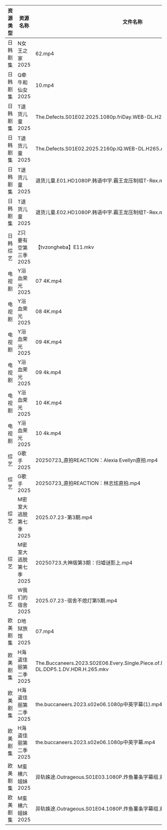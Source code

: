 | 资源类型 | 资源名称          | 文件名称                                                                                                | 分享链接                                 | 更新时间                |
| ---- | ------------- | --------------------------------------------------------------------------------------------------- | ------------------------------------ | ------------------- |
| 日韩剧集 | N女王之家2025     | 62.mp4                                                                                              | https://pan.quark.cn/s/a85463f38f49  | 2025-07-23 16:27:39 |
| 日韩剧集 | Q牵牛和仙女2025    | 10.mp4                                                                                              | https://pan.quark.cn/s/fa4d2baf941b  | 2025-07-23 10:29:20 |
| 日韩剧集 | T退货儿童2025     | The.Defects.S01E02.2025.1080p.friDay.WEB-DL.H264.AAC.mkv                                            | https://pan.quark.cn/s/6d2fc4aa64cc  | 2025-07-23 10:32:46 |
| 日韩剧集 | T退货儿童2025     | The.Defects.S01E02.2025.2160p.IQ.WEB-DL.H265.AAC.mp4                                                | https://pan.quark.cn/s/6d2fc4aa64cc  | 2025-07-23 10:32:50 |
| 日韩剧集 | T退货儿童2025     | 退货儿童.E01.HD1080P.韩语中字.霸王龙压制组T-Rex.mp4                                                               | https://pan.quark.cn/s/6d2fc4aa64cc  | 2025-07-23 10:32:56 |
| 日韩剧集 | T退货儿童2025     | 退货儿童.E02.HD1080P.韩语中字.霸王龙压制组T-Rex.mp4                                                               | https://pan.quark.cn/s/6d2fc4aa64cc  | 2025-07-23 10:32:53 |
| 日韩综艺 | Z只要有空第三季2025  | 【tvzongheba】E11.mkv                                                                                 | https://pan.quark.cn/s/3cb5aefd31a4  | 2025-07-23 16:44:15 |
| 电视剧  | Y浴血荣光2025     | 07 4K.mp4                                                                                           | https://www.alipan.com/s/F3MTFNa4XY2 | 2025-07-23 08:03:14 |
| 电视剧  | Y浴血荣光2025     | 08 4K.mp4                                                                                           | https://www.alipan.com/s/F3MTFNa4XY2 | 2025-07-23 08:03:13 |
| 电视剧  | Y浴血荣光2025     | 09 4K.mp4                                                                                           | https://www.alipan.com/s/F3MTFNa4XY2 | 2025-07-23 08:03:13 |
| 电视剧  | Y浴血荣光2025     | 09 4k.mp4                                                                                           | https://pan.quark.cn/s/2b8677d19fa0  | 2025-07-23 10:36:59 |
| 电视剧  | Y浴血荣光2025     | 10 4K.mp4                                                                                           | https://www.alipan.com/s/F3MTFNa4XY2 | 2025-07-23 08:03:12 |
| 电视剧  | Y浴血荣光2025     | 10 4k.mp4                                                                                           | https://pan.quark.cn/s/2b8677d19fa0  | 2025-07-23 10:37:02 |
| 综艺   | G歌手2025       | 20250723_直拍REACTION：Alexia Evellyn直拍.mp4                                                            | https://www.alipan.com/s/BnAVvcGrxme | 2025-07-23 16:03:28 |
| 综艺   | G歌手2025       | 20250723_直拍REACTION：林志炫直拍.mp4                                                                       | https://www.alipan.com/s/BnAVvcGrxme | 2025-07-23 16:03:28 |
| 综艺   | M密室大逃脱第七季2025 | 2025.07.23-第3期.mp4                                                                                  | https://pan.quark.cn/s/2355829faf33  | 2025-07-23 16:42:06 |
| 综艺   | M密室大逃脱第七季2025 | 20250723.大神版第3期：归墟谜影上.mp4                                                                           | https://pan.quark.cn/s/2355829faf33  | 2025-07-23 16:42:02 |
| 综艺   | W我们的宿舍2025    | 2025.07.23-宿舍不熄灯第5期.mp4                                                                             | https://pan.quark.cn/s/f9a388d84b7d  | 2025-07-23 16:43:11 |
| 欧美剧集 | D地狱旅馆2025     | 07.mp4                                                                                              | https://pan.quark.cn/s/10c33ae23077  | 2025-07-23 10:19:30 |
| 欧美剧集 | H海盗佳丽第二季2025  | The.Buccaneers.2023.S02E06.Every.Single.Piece.of.My.Heart.2160p.ATVP.WEB-DL.DDP5.1.DV.HDR.H.265.mkv | https://pan.quark.cn/s/f105070abaee  | 2025-07-23 16:22:13 |
| 欧美剧集 | H海盗佳丽第二季2025  | the.buccaneers.2023.s02e06.1080p中英字幕(1).mp4                                                         | https://pan.quark.cn/s/f105070abaee  | 2025-07-23 16:22:02 |
| 欧美剧集 | H海盗佳丽第二季2025  | the.buccaneers.2023.s02e06.1080p中英字幕.mp4                                                            | https://pan.quark.cn/s/f105070abaee  | 2025-07-23 16:22:10 |
| 欧美剧集 | M蛮横六姐妹2025    | 异轨姝途.Outrageous.S01E03.1080P.炸鱼薯条字幕组.双语字幕(1).mp4                                                    | https://pan.quark.cn/s/439c260d9367  | 2025-07-23 10:26:59 |
| 欧美剧集 | M蛮横六姐妹2025    | 异轨姝途.Outrageous.S01E04.1080P.炸鱼薯条字幕组.双语字幕.mp4                                                       | https://pan.quark.cn/s/439c260d9367  | 2025-07-23 10:26:56 |
